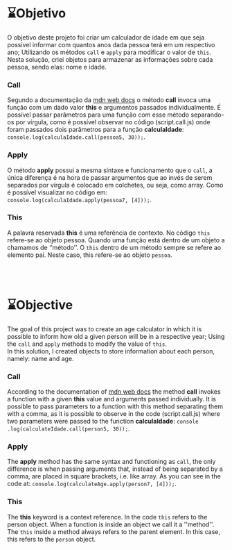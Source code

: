 # ⌛️Objetivo
<p>O objetivo deste projeto foi criar um calculador de idade em que seja possível informar com quantos anos dada pessoa terá em um respectivo ano; Utilizando os métodos <code>call</code> e <code>apply</code> para modificar o valor de <code>this</code>.<br>
Nesta solução, criei objetos para armazenar as informações sobre cada pessoa, sendo elas: nome e idade. </p>
<h3>Call</h3>
<p>Segundo a documentação da <a href="https://developer.mozilla.org/pt-BR/docs/Web/JavaScript/Reference/Global_Objects/Function/Call">mdn web docs</a> o método <b>call</b> invoca uma função com um dado valor <b>this</b> e argumentos passados individualmente. É possível passar parâmetros para uma função com esse método separando-os por vírgula, como é possível observar no código (script.call.js) onde foram passados dois parâmetros para a função <b>calculaIdade</b>: <code>console.log(calculaIdade.call(pessoa5, 30));</code>.</p>
<h3>Apply</h3>
<p>O método <b>apply</b> possui a mesma síntaxe e funcionamento que o <code>call</code>, a única diferença é na hora de passar argumentos que ao invés de serem separados por vírgula é colocado em colchetes, ou seja, como array. Como é possível visualizar no código em: <code>console.log(calculaIdade.apply(pessoa7, [4]));</code>.</p>
<h3>This</h3>
<p>A palavra reservada <b>this</b> é uma referência de contexto. No código <code>this</code> refere-se ao objeto pessoa. Quando uma função está dentro de um objeto a chamamos de ‘’método’’. O <code>this</code> dentro de um método sempre se refere ao elemento pai. Neste caso, this refere-se ao objeto <code>pessoa</code>.</p>

<br></br>

# ⌛️Objective
<p>The goal of this project was to create an age calculator in which it is possible to inform how old a given person will be in a respective year; Using the <code>call</code> and <code>apply</code> methods to modify the value of <code>this</code>.<br>
In this solution, I created objects to store information about each person, namely: name and age. </p>
<h3>Call</h3>
<p>According to the documentation of <a href="https://developer.mozilla.org/pt-BR/docs/Web/JavaScript/Reference/Global_Objects/Function/Call">mdn web docs</a> the method <b>call</b> invokes a function with a given <b>this</b> value and arguments passed individually. It is possible to pass parameters to a function with this method separating them with a comma, as it is possible to observe in the code (script.call.js) where two parameters were passed to the function <b>calculaIdade</b>: <code>console .log(calculateIdade.call(person5, 30));</code>.</p>
<h3>Apply</h3>
<p>The <b>apply</b> method has the same syntax and functioning as <code>call</code>, the only difference is when passing arguments that, instead of being separated by a comma, are placed in square brackets, i.e. like array. As you can see in the code at: <code>console.log(calculateAge.apply(person7, [4]));</code>.</p>
<h3>This</h3>
<p>The <b>this</b> keyword is a context reference. In the code <code>this</code> refers to the person object. When a function is inside an object we call it a ''method''. The <code>this</code> inside a method always refers to the parent element. In this case, this refers to the <code>person</code> object.</p>
